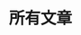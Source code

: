 ---
paginate_by: 20
sort_by: date
transparent: true
generate_feeds: true
template: section.html
title: 所有文章
---